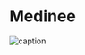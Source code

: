 # Medinee

![caption](https://drive.google.com/file/d/1FBKR1ZC5I7CC1KZPFRrO7SO8sJHIEcl0/view?usp=sharing)
